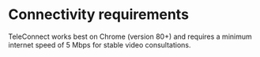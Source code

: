 # Connectivity requirements

TeleConnect works best on Chrome (version 80+) and requires a minimum internet speed of 5 Mbps for stable video consultations.
